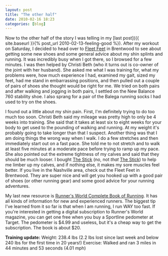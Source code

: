 ```yaml
---
layout: post
title: "The other half"
date: 2010-02-16 18:23
categories: [blog]
---
```

Now to the other half of the story I was telling in my [last post]({{ site.baseurl }}{% post_url 2010-02-13-feeling-good %}). After my workout on Saturday, I decided to head over to [Fleet Feet](http://www.fleetfeetnashville.com/) in Brentwood to see about getting some new shoes and some general advice about my shin splints and running. It was incredibly busy when I got there, so I browsed for a few minutes. I was then helped by Christi Beth (who it turns out is co-owner of the joint with her husband). She asked me what I was training for, what my problems were, how much experience I had, examined my gait, sized my feet, had me stand in embarrassing positions, and then pulled out a couple of pairs of shoes she thought would be right for me. We tried on both pairs and after walking and jogging in both pairs, I settled on the New Balance 760 stability shoe. I also sprang for a pair of the Balega running socks I had used to try on the shoes.

I found out a little about my shin pain. First, I'm definitely trying to do too much too soon. Christi Beth said my mileage was pretty high to only be 4 weeks into training. She said that it takes at least six to eight weeks for your body to get used to the pounding of walking and running. At my weight it's probably going to take longer than that I suspect. Another thing was that I am doing things the wrong way when I walk. I do a few stretches and then immediately start out on a fast pace. She told me to not stretch and to walk at least five minutes at a moderate pace before trying to ramp up my pace. She also pointed out the extreme tightness of my calves and said that they should be much looser. I bought [The Stick](http://www.thestick.com/) (no, not *that* [The Stick](http://www.hrwiki.org/wiki/The_Stick)) to help me limber up my calves, and if nothing else, it makes my sore muscles feel better. If you live in the Nashville area, check out the Fleet Feet in Brentwood. They are super nice and will get you hooked up with a good pair of shoes (or other running gear) and some good advice for your running adventures.

My last new resource is [Runner's World Complete Book of Running](http://www.booksamillion.com/product/9781605295794?id=4589831524915). It has all kinds of information for new and experienced runners. The biggest tip I've learned from it so far is that when I am running, I run WAY too fast. If you're interested in getting a digital subscription to Runner's World magazine, you can get one free when you buy a Sportline pedometer at Target. The pedometer is $4.99 and useless, but it's a cheap way to get the subscription. The book is about $20.

**Training update:**
Weight: 238.4 lbs (2.2 lbs lost since last week and below 240 lbs for the first time in 20 years!)
Exercise: Walked and ran 3 miles in 44 minutes and 53 seconds (4.01 mph)
